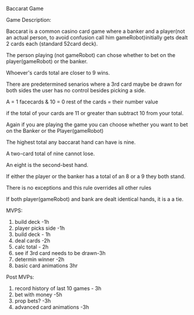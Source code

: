 Baccarat Game 

Game Description:

Baccarat is a common casino card game where a banker and a player(not an actual person, to avoid confusion call him 
gameRobot)initially gets dealt 2 cards each (standard 52card deck).

The person playing (not gameRobot) can chose whether to bet on the player(gameRobot) or the banker. 

Whoever's cards total are closer to 9 wins. 

There are predetermined senarios where a 3rd card maybe be drawn for both sides the user has no control besides picking a side.

A = 1 facecards & 10  = 0 rest of the cards = their number value

if the total of your cards are  11 or greater than subtract 10 from your total. 

Again if you are playing the game you can choose whether you want to bet on the Banker or the Player(gameRobot)

The highest total any baccarat hand can have is nine.

A two-card total of nine cannot lose. 

An eight is the second-best hand. 

If either the player or the banker has a total of an 8 or a 9 they both stand. 

There is no exceptions and this rule overrides all other rules

If both player(gameRobot) and bank are dealt identical hands, it is a a tie.


MVPS:
1. build deck -1h
2. player picks side -1h
3. build deck - 1h
4. deal cards -2h
5. calc total - 2h
6. see if 3rd card needs to be drawn-3h
7. determin winner -2h
8. basic card animations 3hr

Post MVPs:
1. record history of last 10 games - 3h 
2. bet with money -5h
3. prop bets? -3h
4. advanced card animations -3h 

